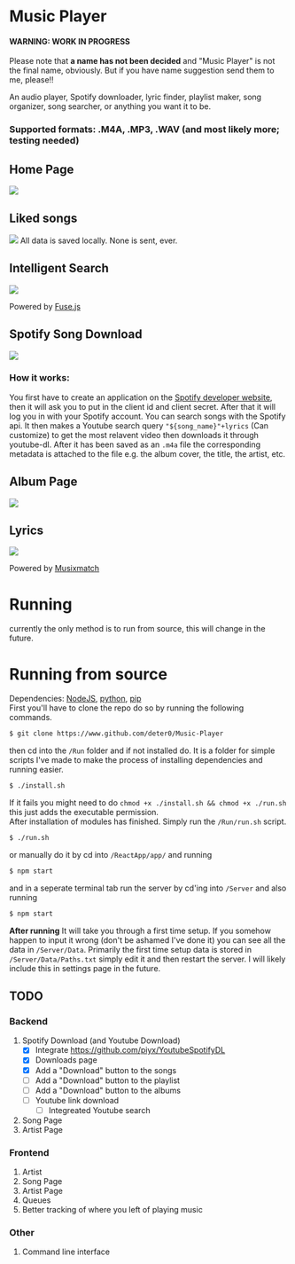 # Music Player<br/>
#### WARNING: WORK IN PROGRESS<br/>
Please note that **a name has not been decided** and "Music Player" is not the final name, obviously. But if you have name suggestion send them to me, please!!<br/>

An audio player, Spotify downloader, lyric finder, playlist maker, song organizer, song searcher, or anything you want it to be.

### Supported formats: .M4A, .MP3, .WAV (and most likely more; testing needed)

## Home Page
<img src="https://cdn.discordapp.com/attachments/911132045294571532/911459926008807494/unknown.png"/>

## Liked songs
<img src="https://cdn.discordapp.com/attachments/911132045294571532/911459926256267284/unknown.png"/>
All data is saved locally. None is sent, ever.

## Intelligent Search
<img src="https://cdn.discordapp.com/attachments/911132045294571532/911461438181224468/unknown.png"/>

Powered by [Fuse.js](https://fusejs.io/)

## Spotify Song Download
<img src="https://cdn.discordapp.com/attachments/911132045294571532/911459926499557376/unknown.png"/>

### How it works:
You first have to create an application on the [Spotify developer website](https://developers.spotify.com/dashboard), then it will ask you to put in the client id and client secret. After that it will log you in with your Spotify account. You can search songs with the Spotify api. It then makes a Youtube search query `"${song_name}"+lyrics` (Can customize) to get the most relavent video then downloads it through youtube-dl. After it has been saved as an `.m4a` file the corresponding metadata is attached to the file e.g. the album cover, the title, the artist, etc.

## Album Page
<img src="https://cdn.discordapp.com/attachments/911132045294571532/911460065351966771/unknown.png"/>

## Lyrics
<img src="https://cdn.discordapp.com/attachments/911132045294571532/911461924795977748/unknown.png"/>

Powered by [Musixmatch](https://musixmatch.com)

# Running
currently the only method is to run from source, this will change in the future.

# Running from source
Dependencies: [NodeJS](https://nodejs.org/en/), [python](https://www.python.org), [pip](https://packaging.python.org/tutorials/installing-packages/)<br/>
First you'll have to clone the repo do so by running the following commands.
```bash
$ git clone https://www.github.com/deter0/Music-Player
```
then cd into the `/Run` folder and if not installed do. It is a folder for simple scripts I've made to make the process of installing dependencies and running easier.
```sh
$ ./install.sh
```
If it fails you might need to do `chmod +x ./install.sh && chmod +x ./run.sh` this just adds the executable permission.<br/>
After installation of modules has finished. Simply run the `/Run/run.sh` script.
```sh
$ ./run.sh
```
or manually do it by cd into `/ReactApp/app/` and running
```sh
$ npm start
```
and in a seperate terminal tab run the server by cd'ing into `/Server` and also running
```sh
$ npm start
```

**After running** It will take you through a first time setup. If you somehow happen to input it wrong (don't be ashamed I've done it) you can see all the data in `/Server/Data`. Primarily the first time setup data is stored in `/Server/Data/Paths.txt` simply edit it and then restart the server. I will likely include this in settings page in the future.

## TODO<br/>
### Backend<br/>
1. Spotify Download (and Youtube Download)<br/>
	- [x] Integrate https://github.com/piyx/YoutubeSpotifyDL
	- [x] Downloads page
	- [x] Add a "Download" button to the songs
	- [ ] Add a "Download" button to the playlist
	- [ ] Add a "Download" button to the albums
	- [ ] Youtube link download
		- [ ] Integreated Youtube search
2. Song Page<br/>
3. Artist Page<br/>
### Frontend<br/>
1. Artist<br/>
2. Song Page<br/>
3. Artist Page<br/>
4. Queues
5. Better tracking of where you left of playing music
### Other<br/>
1. Command line interface<br/>
